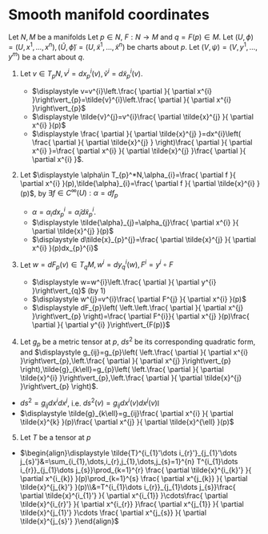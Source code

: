 # Smooth manifold coordinates
Let $N,M$ be a manifolds
Let $p\in N$, $F:N\to M$ and $q=F(p)\in M$.
Let $(U,\phi)=(U,x^{1},\dots,x^{n}),(\tilde{U},\tilde{\phi})=(U,\tilde{x}^{1},\dots,\tilde{x}^{n})$ be charts about $p$.
Let $(V,\psi)=(V,y^{1},\dots,y^{m})$ be a chart about $q$.

1. Let $v\in T_{p}N,v^{i}=dx_{p}^{i}(v),\tilde{v}^{i}=d\tilde{x}_{p}^{i}(v)$.  
	- $\displaystyle v=v^{i}\left.\frac{ \partial }{ \partial x^{i} }\right\vert_{p}=\tilde{v}^{i}\left.\frac{ \partial }{ \partial x^{i} }\right\vert_{p}$
	- $\displaystyle \tilde{v}^{j}=v^{i}\frac{ \partial \tilde{x}^{j} }{ \partial x^{i} }(p)$
	- $\displaystyle \frac{ \partial }{ \partial \tilde{x}^{j} }=dx^{i}\left( \frac{ \partial }{ \partial \tilde{x}^{j} } \right)\frac{ \partial }{ \partial x^{i} }=\frac{ \partial x^{i} }{ \partial \tilde{x}^{j} }\frac{ \partial }{ \partial x^{i} }$.
2. Let $\displaystyle \alpha\in T_{p}^*N,\alpha_{i}=\frac{ \partial f }{ \partial x^{i} }(p),\tilde{\alpha}_{i}=\frac{ \partial f }{ \partial \tilde{x}^{i} }(p)$, by $\exists f\in C^{\infty}(U):\alpha=df_{p}$
	- $\alpha=\alpha_{i}dx_{p}^{i}=\tilde{\alpha}_{i}d\tilde{x}_{p}^{i}$.
	- $\displaystyle \tilde{\alpha}_{j}=\alpha_{j}\frac{ \partial x^{i} }{ \partial \tilde{x}^{j} }(p)$
	- $\displaystyle d\tilde{x}_{p}^{j}=\frac{ \partial \tilde{x}^{j} }{ \partial x^{i} }(p)dx_{p}^{i}$

3. Let $w=dF_{p}(v)\in T_{q}M,w^{i}=dy_{q}^{i}(w),F^{i}=y^{i}\circ F$ 
	- $\displaystyle w=w^{i}\left.\frac{ \partial }{ \partial y^{i} }\right\vert_{q}$ (by 1)
	- $\displaystyle w^{j}=v^{i}\frac{ \partial F^{j} }{ \partial x^{i} }(p)$
	- $\displaystyle dF_{p}\left( \left.\left.\frac{ \partial }{ \partial x^{j} }\right\vert_{p} \right)=\frac{ \partial F^{i}}{ \partial x^{j} }(p)\frac{ \partial }{ \partial y^{i} }\right\vert_{F(p)}$

4. Let $g_{p}$ be a metric tensor at $p$, $ds^{2}$ be its corresponding quadratic form, and $\displaystyle g_{ij}=g_{p}\left( \left.\frac{ \partial }{ \partial x^{i} }\right\vert_{p},\left.\frac{ \partial }{ \partial x^{j} }\right\vert_{p} \right),\tilde{g}_{k\ell}=g_{p}\left( \left.\frac{ \partial }{ \partial \tilde{x}^{i} }\right\vert_{p},\left.\frac{ \partial }{ \partial \tilde{x}^{j} }\right\vert_{p} \right)$.
- $ds^{2}=g_{ij}dx^{i}dx^{j}$, i.e. $ds^{2}(v)=g_{ij}dx^{i}(v)dx^{j}(v)$l
- $\displaystyle \tilde{g}_{k\ell}=g_{ij}\frac{ \partial x^{i} }{ \partial \tilde{x}^{k} }(p)\frac{ \partial x^{j} }{ \partial \tilde{x}^{\ell} }(p)$
5.  Let $T$ be a tensor at $p$ 
- $\begin{align}\displaystyle \tilde{T}^{i_{1}'\dots i_{r}'}_{j_{1}'\dots j_{s}'}&=\sum_{i_{1},\dots,i_{r},j_{1},\dots,j_{s}=1}^{n} T^{i_{1}\dots i_{r}}_{j_{1}\dots j_{s}}\prod_{k=1}^{r} \frac{ \partial \tilde{x}^{i_{k}'} }{ \partial x^{i_{k}} }(p)\prod_{k=1}^{s} \frac{ \partial x^{j_{k}} }{ \partial \tilde{x}^{j_{k}'} }(p)\\&=T^{i_{1}\dots i_{r}}_{j_{1}\dots j_{s}}\frac{ \partial \tilde{x}^{i_{1}'} }{ \partial x^{i_{1}} }\cdots\frac{ \partial \tilde{x}^{i_{r}'} }{ \partial x^{i_{r}} }\frac{ \partial x^{j_{1}} }{ \partial \tilde{x}^{j_{1}'} }\cdots \frac{ \partial x^{j_{s}} }{ \partial \tilde{x}^{j_{s}'} }\end{align}$
